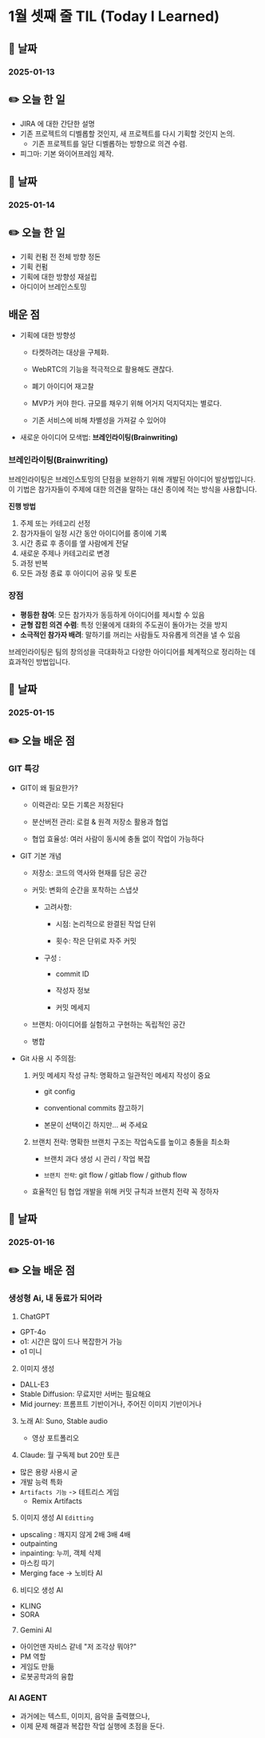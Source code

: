 # 1월 셋째 줄 TIL (Today I Learned)
## 📅 날짜
### 2025-01-13
## ✏️ 오늘 한 일
- JIRA 에 대한 간단한 설명
- 기존 프로젝트의 디벨롭할 것인지, 새 프로젝트를 다시 기획할 것인지 논의.
    - 기존 프로젝트를 일단 디벨롭하는 방향으로 의견 수렴.
- 피그마: 기본 와이어프레임 제작.

## 📅 날짜
### 2025-01-14
## ✏️ 오늘 한 일
- 기획 컨펌 전 전체 방향 정돈
- 기획 컨펌
- 기획에 대한 방향성 재설립
- 아디이어 브레인스토밍

## 배운 점
- 기획에 대한 방향성

    - 타켓하려는 대상을 구체화.

    - WebRTC의 기능을 적극적으로 활용해도 괜찮다.

    - 폐기 아이디어 재고찰

    - MVP가 커야 한다. 규모를 채우기 위해 어거지 덕지덕지는 별로다.

    - 기존 서비스에 비해 차별성을 가져갈 수 있어야

- 새로운 아이디어 모색법: **브레인라이팅(Brainwriting)**
### 브레인라이팅(Brainwriting)

브레인라이팅은 브레인스토밍의 단점을 보완하기 위해 개발된 아이디어 발상법입니다. 이 기법은 참가자들이 주제에 대한 의견을 말하는 대신 종이에 적는 방식을 사용합니다.

**진행 방법**

1. 주제 또는 카테고리 선정
2. 참가자들이 일정 시간 동안 아이디어를 종이에 기록
3. 시간 종료 후 종이를 옆 사람에게 전달
4. 새로운 주제나 카테고리로 변경
5. 과정 반복
6. 모든 과정 종료 후 아이디어 공유 및 토론

### 장점

- **평등한 참여**: 모든 참가자가 동등하게 아이디어를 제시할 수 있음
- **균형 잡힌 의견 수렴**: 특정 인물에게 대화의 주도권이 돌아가는 것을 방지
- **소극적인 참가자 배려**: 말하기를 꺼리는 사람들도 자유롭게 의견을 낼 수 있음

브레인라이팅은 팀의 창의성을 극대화하고 다양한 아이디어를 체계적으로 정리하는 데 효과적인 방법입니다.

## 📅 날짜
### 2025-01-15
## ✏️ 오늘 배운 점
### GIT 특강
- GIT이 왜 필요한가? 

    - 이력관리: 모든 기록은 저장된다  

    - 분산버전 관리: 로컬 & 원격 저장소 활용과 협업

    - 협업 효율성: 여러 사람이 동시에 충돌 없이 작업이 가능하다

- GIT 기본 개념

    - 저장소: 코드의 역사와 현재를 담은 공간

    - 커밋: 변화의 순간을 포착하는 스냅샷

        - 고려사항: 

            - 시점: 논리적으로 완결된 작업 단위

            - 횟수: 작은 단위로 자주 커밋

        - 구성 :

            - commit ID

            - 작성자 정보

            - 커밋 메세지

    - 브랜치: 아이디어를 실험하고 구현하는 독립적인 공간

    - 병합
- Git 사용 시 주의점:

    1. 커밋 메세지 작성 규칙: 명확하고 일관적인 메세지 작성이 중요

        - git config

        - conventional commits 참고하기

        - 본문이 선택이긴 하지만... 써 주세요

    2. 브랜치 전략: 명확한 브랜치 구조는 작업속도를 높이고 충돌을 최소화

        - 브랜치 과다 생성 시 관리 / 작업 복잡

        - `브랜치 전략`: git flow / gitlab flow / github flow
    - 효율적인 팀 협업 개발을 위해 커밋 규칙과 브랜치 전략 꼭 정하자

## 📅 날짜
### 2025-01-16
## ✏️ 오늘 배운 점
### 생성형 Ai, 내 동료가 되어라
1. ChatGPT  

- GPT-4o
- o1: 시간은 많이 드나 복잡한거 가능
- o1 미니

2. 이미지 생성

- DALL-E3
- Stable Diffusion: 무료지만 서버는 필요해요
- Mid journey: 프롬프트 기반이거나, 주어진 이미지 기반이거나

3. 노래 AI: Suno, Stable audio

    - 영상 포트폴리오  

4. Claude: 월 구독제 but 20만 토큰
- 많은 용량 사용시 굳
- 개발 능력 특화
- `Artifacts 기능` -> 테트리스 게임
    - Remix Artifacts

5. 이미지 생성 AI `Editting`

- upscaling : 깨지지 않게 2배 3배 4배
- outpainting
- inpainting: 누끼, 객체 삭제
- 마스킹 따기
- Merging face -> 노비타 AI

6. 비디오 생성 AI

- KLING
- SORA

7. Gemini AI

- 아이언맨 자비스 같네 "저 조각상 뭐야?"
- PM 역할
- 게임도 만듦
- 로봇공학과의 융합

### AI AGENT
- 과거에는 텍스트, 이미지, 음악을 출력했으나, 
- 이제 문제 해결과 복잡한 작업 실행에 초점을 둔다.